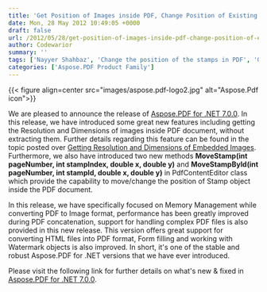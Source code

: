 ```yaml
---
title: 'Get Position of Images inside PDF, Change Position of Existing Stamps'
date: Mon, 28 May 2012 10:49:05 +0000
draft: false
url: /2012/05/28/get-position-of-images-inside-pdf-change-position-of-existing-stamps/
author: Codewarior
summary: ''
tags: ['Nayyer Shahbaz', 'Change the position of the stamps in PDF', 'Get position of images in PDF', 'Get the Resolution and Dimensions of images in PDF']
categories: ['Aspose.PDF Product Family']
---
```




{{< figure align=center src="images/aspose.pdf-logo2.jpg" alt="Aspose.Pdf icon">}}


We are pleased to announce the release of [Aspose.PDF for .NET 7.0.0][1]. In this release, we have introduced some great new features including getting the Resolution and Dimensions of images inside PDF document, without extracting them. Further details regarding this feature can be found in the topic posted over [Getting Resolution and Dimensions of Embedded Images][2]. Furthermore, we also have introduced two new methods **MoveStamp(int pageNumber, int stampIndex, double x, double y)** and **MoveStampById(int pageNumber, int stampId, double x, double y)** in PdfContentEditor class which provide the capability to move/change the position of Stamp object inside the PDF document.

In this release, we have specifically focused on Memory Management while converting PDF to Image format, performance has been greatly improved during PDF concatenation, support for handling complex PDF files is also provided in this new release. This version offers great support for converting HTML files into PDF format, Form filling and working with Watermark objects is also improved. In short, it's one of the stable and robust Aspose.PDF for .NET versions that we have ever introduced.

Please visit the following link for further details on what's new & fixed in [Aspose.PDF for .NET 7.0.0][3].




[1]: https://downloads.aspose.com/pdf/net
[2]: https://docs.aspose.com/display/pdfnet/Manipulate+Images
[3]: https://downloads.aspose.com/pdf/net




